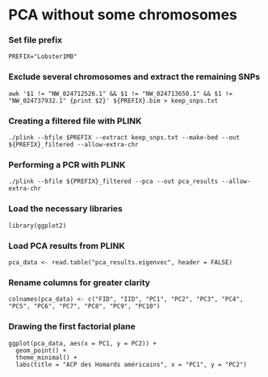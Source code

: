 # PCA without some chromosomes

### Set file prefix
````
PREFIX="Lobster1MB"
````
### Exclude several chromosomes and extract the remaining SNPs
````
awk '$1 != "NW_024712526.1" && $1 != "NW_024713650.1" && $1 != "NW_024737932.1" {print $2}' ${PREFIX}.bim > keep_snps.txt
````
### Creating a filtered file with PLINK
````
./plink --bfile $PREFIX --extract keep_snps.txt --make-bed --out ${PREFIX}_filtered --allow-extra-chr
````
### Performing a PCR with PLINK
````
./plink --bfile ${PREFIX}_filtered --pca --out pca_results --allow-extra-chr 
````
### Load the necessary libraries
````
library(ggplot2)
````
### Load PCA results from PLINK
````
pca_data <- read.table("pca_results.eigenvec", header = FALSE)
````
### Rename columns for greater clarity
````
colnames(pca_data) <- c("FID", "IID", "PC1", "PC2", "PC3", "PC4", "PC5", "PC6", "PC7", "PC8", "PC9", "PC10")
````
### Drawing the first factorial plane
````
ggplot(pca_data, aes(x = PC1, y = PC2)) +
  geom_point() +
  theme_minimal() +
  labs(title = "ACP des Homards américains", x = "PC1", y = "PC2")
````
